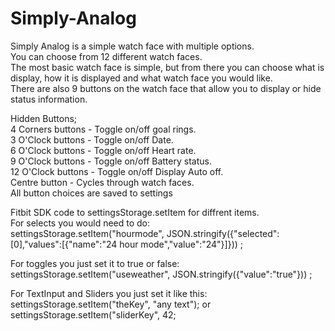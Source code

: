 # Simply-Analog
Simply Analog is a simple watch face with multiple options.<br>
You can choose from 12 different watch faces.<br> 
The most basic watch face is simple, but from there you can choose what is display, how it is displayed and what watch face you would like.<br>
There are also 9 buttons on the watch face that allow you to display or hide status information.<br>

Hidden Buttons;<br>
4 Corners buttons - Toggle on/off goal rings.<br>
3 O'Clock buttons - Toggle on/off Date.<br>
6 O'Clock buttons - Toggle on/off Heart rate.<br>
9 O'Clock buttons - Toggle on/off Battery status.<br>
12 O'Clock buttons - Toggle on/off Display Auto off.<br>
Centre button - Cycles through watch faces.<br>
All button choices are saved to settings<br>

Fitbit SDK code to settingsStorage.setItem for diffrent items.<br>
For selects you would need to do:<br> 
settingsStorage.setItem("hourmode", JSON.stringify({"selected":[0],"values":[{"name":"24 hour mode","value":"24"}]})) ;<br>
 
For toggles you just set it to true or false:<br>
settingsStorage.setItem("useweather", JSON.stringify({"value":"true"})) ;<br>
 
For TextInput and Sliders you just set it like this:<br>
settingsStorage.setItem("theKey", "any text");
or 
settingsStorage.setItem("sliderKey", 42;<br>

